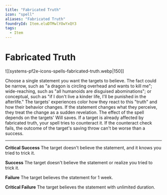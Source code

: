 ```yaml
---
title: "Fabricated Truth"
icon: "spell"
aliases: "Fabricated Truth"
foundryId: Item.eluDTMwlYOwYxQY3
tags:
  - Item
---
```


# Fabricated Truth
![[systems-pf2e-icons-spells-fabricated-truth.webp|150]]

Choose a single statement you want the targets to believe. The fact could be narrow, such as "a dragon is circling overhead and wants to kill me"; wide-reaching, such as "all humanoids are disguised abominations"; or conceptual, such as "if I don't live a kinder life, I'll be punished in the afterlife." The targets' experiences color how they react to this "truth" and how their behavior changes. If the statement changes what they perceive, they treat the change as a sudden revelation. The effect of the spell depends on the targets' Will saves. If a target is already affected by fabricated truth, your spell tries to counteract it. If the counteract check fails, the outcome of the target's saving throw can't be worse than a success.

* * *

**Critical Success** The target doesn't believe the statement, and it knows you tried to trick it.

**Success** The target doesn't believe the statement or realize you tried to trick it.

**Failure** The target believes the statement for 1 week.

**Critical Failure** The target believes the statement with unlimited duration.
